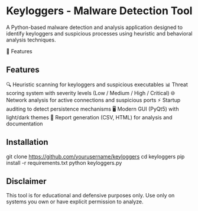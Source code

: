 # Keyloggers - Malware Detection Tool

A Python-based malware detection and analysis application designed to identify keyloggers and suspicious processes using heuristic and behavioral analysis techniques.

🚀 Features
## Features
🔍 Heuristic scanning for keyloggers and suspicious executables
📊 Threat scoring system with severity levels (Low / Medium / High / Critical)
🌐 Network analysis for active connections and suspicious ports
⚡ Startup auditing to detect persistence mechanisms
🖥️ Modern GUI (PyQt5) with light/dark themes
📑 Report generation (CSV, HTML) for analysis and documentation

## Installation
git clone https://github.com/yourusername/keyloggers
cd keyloggers
pip install -r requirements.txt
python keyloggers.py

## Disclaimer
This tool is for educational and defensive purposes only. Use only on systems you own or have explicit permission to analyze.
